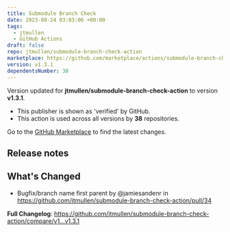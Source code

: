 ```yaml
---
title: Submodule Branch Check
date: 2023-08-24 03:03:06 +00:00
tags:
  - jtmullen
  - GitHub Actions
draft: false
repo: jtmullen/submodule-branch-check-action
marketplace: https://github.com/marketplace/actions/submodule-branch-check
version: v1.3.1
dependentsNumber: 38
---
```



Version updated for **jtmullen/submodule-branch-check-action** to version **v1.3.1**.
- This publisher is shown as 'verified' by GitHub.
- This action is used across all versions by **38** repositories.

Go to the [GitHub Marketplace](https://github.com/marketplace/actions/submodule-branch-check) to find the latest changes.

## Release notes

## What's Changed
* Bugfix/branch name first parent by @jamiesandenr in https://github.com/jtmullen/submodule-branch-check-action/pull/34


**Full Changelog**: https://github.com/jtmullen/submodule-branch-check-action/compare/v1...v1.3.1
